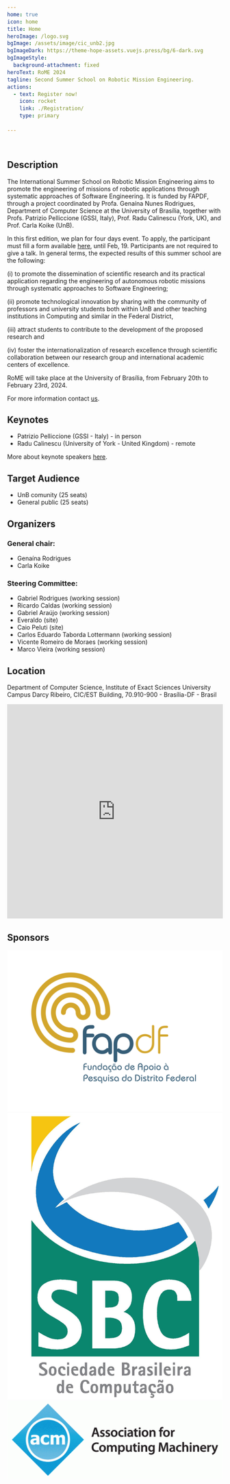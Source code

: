 ```yaml
---
home: true
icon: home
title: Home
heroImage: /logo.svg
bgImage: /assets/image/cic_unb2.jpg
bgImageDark: https://theme-hope-assets.vuejs.press/bg/6-dark.svg
bgImageStyle:
  background-attachment: fixed
heroText: RoME 2024
tagline: Second Summer School on Robotic Mission Engineering.
actions:
  - text: Register now!
    icon: rocket
    link: ./Registration/
    type: primary

---
```


<br>

## <i class="fas fa-scroll"></i> Description

The International Summer School on Robotic Mission Engineering aims to promote the engineering of missions of robotic applications through systematic approaches of Software Engineering. It is funded by FAPDF, through a project coordinated by Profa. Genaína Nunes Rodrigues, Department of Computer Science at the University of Brasília, together with Profs. Patrizio Pelliccione (GSSI, Italy), Prof. Radu Calinescu (York, UK), and Prof. Carla Koike (UnB).

In this first edition, we plan for four days event. To apply, the participant must fill a form available [here](/Registration), until Feb, 19. Participants are not required to give a talk.
In general terms, the expected results of this summer school are the following:

(i) to promote the dissemination of scientific research and its practical application regarding the engineering of autonomous robotic missions through systematic approaches to Software Engineering;

(ii) promote technological innovation by sharing with the community of professors and university students both within UnB and other teaching institutions in Computing and similar in the Federal District,

(iii) attract students to contribute to the development of the proposed research and

(iv) foster the internationalization of research excellence through scientific collaboration between our research group and international academic centers of excellence.

RoME will take place at the University of Brasília, from February 20th to February 23rd, 2024.

For more information contact [us](mailto:robotic.missions@gmail.com).

## <i class="fas fa-microphone-alt"></i> Keynotes

- Patrizio Pelliccione (GSSI - Italy) - in person
- Radu Calinescu (University of York - United Kingdom) - remote

More about keynote speakers [here](/Keynotes).

## <i class="fas fa-bullseye"></i> Target Audience

- UnB comunity (25 seats)
- General public (25 seats)


## <i class="fas fa-users"></i> Organizers

### General chair:
- Genaína Rodrigues
- Carla Koike

### Steering Committee:
- Gabriel Rodrigues (working session)
- Ricardo Caldas (working session)
- Gabriel Araújo (working session)
- Everaldo (site)
- Caio Peluti (site)
- Carlos Eduardo Taborda Lottermann (working session)
- Vicente Romeiro de Moraes (working session)
- Marco Vieira (working session)


## <i class="fa-solid fa-map-pin"></i> Location

Department of Computer Science, Institute of Exact Sciences
University Campus Darcy Ribeiro,
CIC/EST Building,
70.910-900 - Brasília-DF - Brasil


<iframe src="https://www.google.com/maps/embed?pb=!1m14!1m8!1m3!1d565.8736731194307!2d-47.86952213827909!3d-15.758797026510612!3m2!1i1024!2i768!4f13.1!3m3!1m2!1s0x935a3bb88f71361f%3A0x3933d293e644ad55!2zUHLDqWRpbyBkZSBDacOqbmNpYSBkYSBDb21wdXRhw6fDo28gZSBFc3RhdMOtc3RpY2EgLSBDSUMvRVNU!5e0!3m2!1spt-BR!2sbr!4v1696556421755!5m2!1spt-BR!2sbr" width="100%" height="500" style="border:0;" allowfullscreen="" loading="lazy" referrerpolicy="no-referrer-when-downgrade"></iframe>



## <i class="fas fa-hands-helping"></i> Sponsors

<div class="patrocinadores">
  <img src="/assets/image/fapdf.png"/>
  <img src="/assets/image/sbc.jpeg"/>
  <img src="/assets/image/acm.gif"/>
</div>